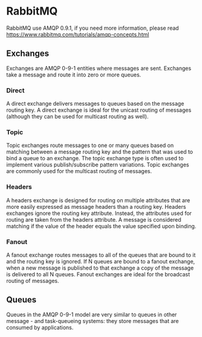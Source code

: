 # RabbitMQ

RabbitMQ use AMQP 0.9.1, if you need more information, please read
https://www.rabbitmq.com/tutorials/amqp-concepts.html

## Exchanges

Exchanges are AMQP 0-9-1 entities where messages are sent. Exchanges take a
message and route it into zero or more queues.

### Direct

A direct exchange delivers messages to queues based on the message routing key.
A direct exchange is ideal for the unicast routing of messages (although they
can be used for multicast routing as well).

### Topic

Topic exchanges route messages to one or many queues based on matching between a
message routing key and the pattern that was used to bind a queue to an exchange.
The topic exchange type is often used to implement various publish/subscribe
pattern variations. Topic exchanges are commonly used for the multicast routing
of messages.

### Headers

A headers exchange is designed for routing on multiple attributes that are more
easily expressed as message headers than a routing key. Headers exchanges ignore
the routing key attribute. Instead, the attributes used for routing are taken
from the headers attribute. A message is considered matching if the value of the
header equals the value specified upon binding.

### Fanout

A fanout exchange routes messages to all of the queues that are bound to it and
the routing key is ignored. If N queues are bound to a fanout exchange, when a
new message is published to that exchange a copy of the message is delivered to
all N queues. Fanout exchanges are ideal for the broadcast routing of messages.

## Queues

Queues in the AMQP 0-9-1 model are very similar to queues in other message - and
task-queueing systems: they store messages that are consumed by applications.
